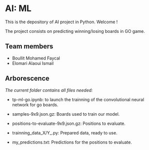 # AI: ML
This is the depository of AI project in Python. Welcome !

The project consists on predicting winning/losing boards in GO game.

## Team members

- Boullit Mohamed Faycal
- Elomari Alaoui Ismail

## Arborescence

*The current folder contains all files needed:*
- tp-ml-go.ipynb: to launch the trainning of the convolutional neural network for go boards.

- samples-9x9.json.gz: Boards used to train our model.

- positions-to-evaluate-9x9.json.gz: Positions to evaluate.

- trainning_data_X/Y_.py: Prepared data, ready to use.

- my_predictions.txt: Predictions for the positions to evaluate.
